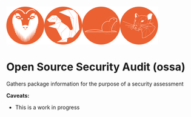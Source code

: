 <img width=100 src="https://raw.githubusercontent.com/ThinGuy/svg/master/Ubuntu_Badge-Trusty_Tahr.svg?sanitize=true" title="Ubuntu 14.04 LTS Trusty Tahr"><img width=100 src="https://raw.githubusercontent.com/ThinGuy/svg/master/Ubuntu_Badge-Xenial_Xerus.svg?sanitize=true" title="Ubuntu 16.04 LTS Xenial Xerus"><img width=100 src="https://raw.githubusercontent.com/ThinGuy/svg/master/Ubuntu_Badge-Bionic_Beaver.svg?sanitize=true" title="Ubuntu 18.04 LTS Bioic Beaver"><img width=100 src="https://raw.githubusercontent.com/ThinGuy/svg/master/Ubuntu_Badge-Focal_Fossa.svg?sanitize=true" title="Ubuntu 20.04 LTS Focal Fossa">

# Open Source Security Audit (ossa)
Gathers package information for the purpose of a security assessment

**Caveats:** 
 - This is a work in progress
 

